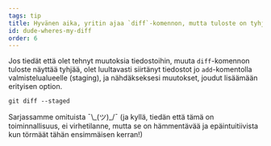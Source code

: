 ```yaml
---
tags: tip
title: Hyvänen aika, yritin ajaa `diff`-komennon, mutta tuloste on tyhjä?!
id: dude-wheres-my-diff
order: 6
---
```


Jos tiedät että olet tehnyt muutoksia tiedostoihin, muuta `diff`-komennon tuloste näyttää tyhjää, olet luultavasti siirtänyt tiedostot jo `add`-komentolla valmistelualueelle (staging), ja nähdäkseksesi muutokset, joudut lisäämään erityisen option.

```git
git diff --staged
```

Sarjassamme omituista &macr;\\\_(ツ)\_/&macr; (ja kyllä, tiedän että tämä on toiminnallisuus, ei virhetilanne, mutta se on hämmentävää ja epäintuitiivista kun törmäät tähän ensimmäisen kerran!)
